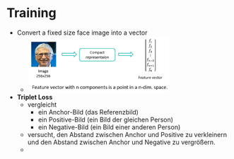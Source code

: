 # Training 
- Convert a fixed size face image into a vector 
	- <img src="https://github.com/ICH-BIN-HXM/images_DLACV/blob/main/Scrennshot_2024-11-10_21-45-50.png?raw=" width="70%" /> 
- **Triplet Loss** 
	- vergleicht 
		- ein Anchor-Bild (das Referenzbild) 
		- ein Positive-Bild (ein Bild der gleichen Person) 
		- ein Negative-Bild (ein Bild einer anderen Person) 
	- versucht, den Abstand zwischen Anchor und Positive zu verkleinern und den Abstand zwischen Anchor und Negative zu vergrößern. 
	- 